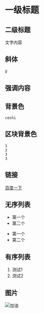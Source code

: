 # 一级标题
## 二级标题

文字内容

## 斜体
*li*

## 强调内容




## 背景色
``ceshi ``



## 区块背景色
```
1
2
3
3
```



## 链接
[百度一下](http://www.baidu.com)


## 无序列表
* 第一个
* 第二个


- 第一个
- 第二个


## 有序列表
1. 测试1
2. 测试2


## 图片
![加油](fight.png)

